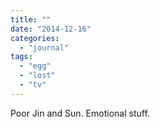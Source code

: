 ```yaml
---
title: ""
date: "2014-12-16"
categories: 
  - "journal"
tags: 
  - "egg"
  - "lost"
  - "tv"
---
```


Poor Jin and Sun. Emotional stuff.
